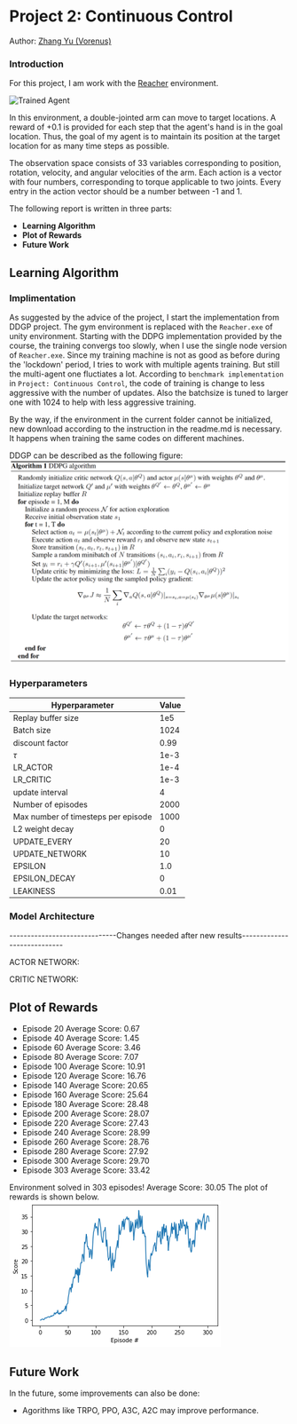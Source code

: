 [//]: # (Image References)

[image1]: https://user-images.githubusercontent.com/10624937/43851024-320ba930-9aff-11e8-8493-ee547c6af349.gif "Trained Agent"



# Project 2: Continuous Control
Author: [Zhang Yu (Vorenus)](https://github.com/helsinkipirate/drlnd_vorenus)

### Introduction

For this project, I am work with the [Reacher](https://github.com/Unity-Technologies/ml-agents/blob/master/docs/Learning-Environment-Examples.md#reacher) environment.

![Trained Agent][image1]

In this environment, a double-jointed arm can move to target locations. A reward of +0.1 is provided for each step that the agent's hand is in the goal location. Thus, the goal of my agent is to maintain its position at the target location for as many time steps as possible.

The observation space consists of 33 variables corresponding to position, rotation, velocity, and angular velocities of the arm. Each action is a vector with four numbers, corresponding to torque applicable to two joints. Every entry in the action vector should be a number between -1 and 1.

The following report is written in three parts:

- **Learning Algorithm**
- **Plot of Rewards**
- **Future Work**

## Learning Algorithm
[A2]: DDPG_algorithm.png "Algorithm2"

### Implimentation

As suggested by the advice of the project, I start the implementation from DDGP project. The gym environment is replaced with the `Reacher.exe` of unity environment. Starting with the DDPG implementation provided by the course, the training convergs too slowly, when I use the single node version of `Reacher.exe`. Since my training machine is not as good as before during the 'lockdown' period, I tries to work with multiple agents training. But still the multi-agent one fluctiates a lot.
According to `benchmark implementation` in `Project: Continuous Control`, the code of training is change to less aggressive with the number of updates. Also the batchsize is tuned to larger one with 1024 to help with less aggressive training.

By the way, if the environment in the current folder cannot be initialized, new download according to the instruction in the readme.md is necessary. It happens when training the same codes on different machines.

DDGP can be described as the following figure:
![Algorithm2][A2]


### Hyperparameters
 | Hyperparameter                      | Value |
  | ----------------------------------- | ----- |
  | Replay buffer size                  | 1e5   |
  | Batch size                          | 1024  |
  | discount factor                     | 0.99  |
  | $\tau$                              | 1e-3  |
  | LR_ACTOR                            | 1e-4  |
  | LR_CRITIC                           | 1e-3  |
  | update interval                     | 4     |
  | Number of episodes                  | 2000  |
  | Max number of timesteps per episode | 1000  |
  | L2 weight decay                     | 0     |
  | UPDATE_EVERY                        | 20    |
  | UPDATE_NETWORK                      | 10    |
  | EPSILON                             | 1.0   |
  | EPSILON_DECAY                       | 0     |
  | LEAKINESS                           | 0.01  |



### Model Architecture
------------------------------Changes needed after new results----------------------------

ACTOR NETWORK:

CRITIC NETWORK:

## Plot of Rewards

[S1]: Reacher_scores.png "scores"

- Episode 20	Average Score: 0.67
- Episode 40	Average Score: 1.45
- Episode 60	Average Score: 3.46
- Episode 80	Average Score: 7.07
- Episode 100	Average Score: 10.91
- Episode 120	Average Score: 16.76
- Episode 140	Average Score: 20.65
- Episode 160	Average Score: 25.64
- Episode 180	Average Score: 28.48
- Episode 200	Average Score: 28.07
- Episode 220	Average Score: 27.43
- Episode 240	Average Score: 28.99
- Episode 260	Average Score: 28.76
- Episode 280	Average Score: 27.92
- Episode 300	Average Score: 29.70
- Episode 303	Average Score: 33.42

Environment solved in 303 episodes!	Average Score: 30.05
The plot of rewards is shown below.
![scores][S1]

## Future Work

In the future, some improvements can also be done: 
- Agorithms like TRPO, PPO, A3C, A2C may improve performance.

